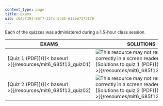 ```yaml
---
content_type: page
title: Exams
uid: cb43f394-88f7-22fc-3c65-612ee72731f0
---
```


Each of the quizzes was administered during a 1.5-hour class session.

| EXAMS | SOLUTIONS |
| --- | --- |
| [Quiz 1 (PDF)]({{< baseurl >}}/resources/mit6_685f13_quiz01) | ![This resource may not render correctly in a screen reader.](/images/inacessible.gif)[Solutions to quiz 1 (PDF)]({{< baseurl >}}/resources/mit6_685f13_quiz01ans) |
| [Quiz 2 (PDF)]({{< baseurl >}}/resources/mit6_685f13_quiz02) | ![This resource may not render correctly in a screen reader.](/images/inacessible.gif)[Solutions to quiz 2 (PDF)]({{< baseurl >}}/resources/mit6_685f13_quiz02ans)